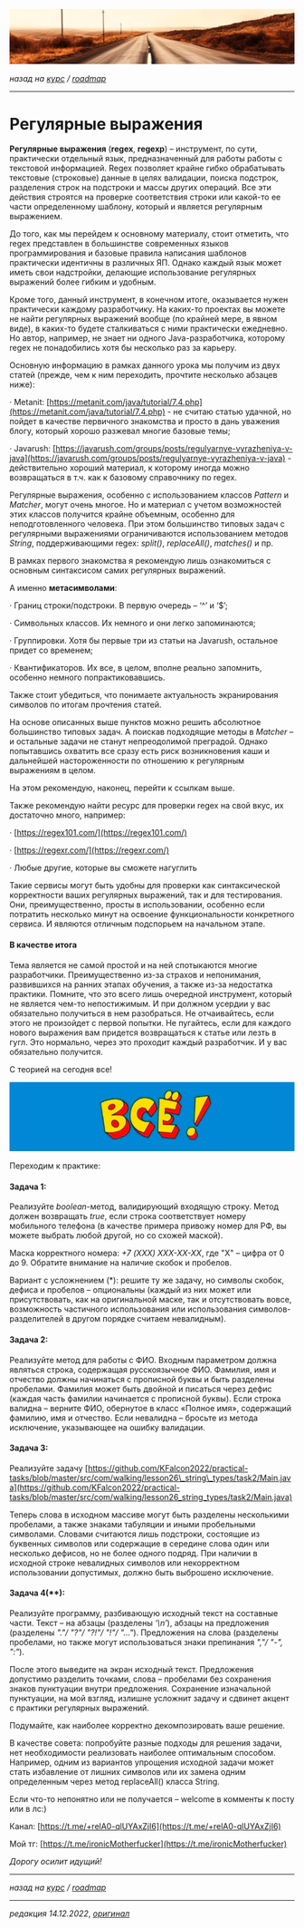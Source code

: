 ![](../../common_files/header.png)

*назад на [курс](../../course.md) / [roadmap](../../roadmap.md)*

***

   

Регулярные выражения
====================

**Регулярные выражения** (**regex**, **regexp**) – инструмент, по сути, практически отдельный язык, предназначенный для работы работы с текстовой информацией. Regex позволяет крайне гибко обрабатывать текстовые (строковые) данные в целях валидации, поиска подстрок, разделения строк на подстроки и массы других операций. Все эти действия строятся на проверке соответствия строки или какой-то ее части определенному шаблону, который и является регулярным выражением.

До того, как мы перейдем к основному материалу, стоит отметить, что regex представлен в большинстве современных языков программирования и базовые правила написания шаблонов практически идентичны в различных ЯП. Однако каждый язык может иметь свои надстройки, делающие использование регулярных выражений более гибким и удобным.

Кроме того, данный инструмент, в конечном итоге, оказывается нужен практически каждому разработчику. На каких-то проектах вы можете не найти регулярных выражений вообще (по крайней мере, в явном виде), в каких-то будете сталкиваться с ними практически ежедневно. Но автор, например, не знает ни одного Java-разработчика, которому regex не понадобились хотя бы несколько раз за карьеру.

Основную информацию в рамках данного урока мы получим из двух статей (прежде, чем к ним переходить, прочтите несколько абзацев ниже):

· Metanit: [https://metanit.com/java/tutorial/7.4.php](https://metanit.com/java/tutorial/7.4.php) - не считаю статью удачной, но пойдет в качестве первичного знакомства и просто в дань уважения блогу, который хорошо разжевал многие базовые темы;

· Javarush: [https://javarush.com/groups/posts/regulyarnye-vyrazheniya-v-java](https://javarush.com/groups/posts/regulyarnye-vyrazheniya-v-java) - действительно хороший материал, к которому иногда можно возвращаться в т.ч. как к базовому справочнику по regex.

Регулярные выражения, особенно с использованием классов _Pattern_ и _Matcher_, могут очень многое. Но и материал с учетом возможностей этих классов получится крайне объемным, особенно для неподготовленного человека. При этом большинство типовых задач с регулярными выражениями ограничиваются использованием методов _String_, поддерживающими regex: _split()_, _replaceAll()_, _matches()_ и пр.

В рамках первого знакомства я рекомендую лишь ознакомиться с основным синтаксисом самих регулярных выражений.

А именно **метасимволами**:

· Границ строки/подстроки. В первую очередь – ‘^’ и ‘$’;

· Символьных классов. Их немного и они легко запоминаются;

· Группировки. Хотя бы первые три из статьи на Javarush, остальное придет со временем;

· Квантификаторов. Их все, в целом, вполне реально запомнить, особенно немного попрактиковавшись.

Также стоит убедиться, что понимаете актуальность экранирования символов по итогам прочтения статей.

На основе описанных выше пунктов можно решить абсолютное большинство типовых задач. А поискав подходящие методы в _Matcher_ – и остальные задачи не станут непреодолимой преградой. Однако попытавшись охватить все сразу есть риск возникновения каши и дальнейшей настороженности по отношению к регулярным выражениям в целом.

На этом рекомендую, наконец, перейти к ссылкам выше.

  

Также рекомендую найти ресурс для проверки regex на свой вкус, их достаточно много, например:

· [https://regex101.com/](https://regex101.com/)

· [https://regexr.com/](https://regexr.com/)

· Любые другие, которые вы сможете нагуглить

Такие сервисы могут быть удобны для проверки как синтаксической корректности ваших регулярных выражений, так и для тестирования. Они, преимущественно, просты в использовании, особенно если потратить несколько минут на освоение функциональности конкретного сервиса. И являются отличным подспорьем на начальном этапе.

#### В качестве итога

Тема является не самой простой и на ней спотыкаются многие разработчики. Преимущественно из-за страхов и непонимания, развившихся на ранних этапах обучения, а также из-за недостатка практики. Помните, что это всего лишь очередной инструмент, который не является чем-то непостижимым. И при должном усердии у вас обязательно получиться в нем разобраться. Не отчаивайтесь, если этого не произойдет с первой попытки. Не пугайтесь, если для каждого нового выражения вам придется возвращаться к статье или лезть в гугл. Это нормально, через это проходит каждый разработчик. И у вас обязательно получится.

С теорией на сегодня все!

![](../../common_files/footer.png)

  

Переходим к практике:

#### Задача 1:

Реализуйте _boolean_\-метод, валидирующий входящую строку. Метод должен возвращать _true_, если строка соответствует номеру мобильного телефона (в качестве примера привожу номер для РФ, вы можете выбрать любой другой, но со схожей маской).

Маска корректного номера: _+7 (XXX) XXX-XX-XX_, где "X" – цифра от 0 до 9. Обратите внимание на наличие скобок и пробелов.

Вариант с усложнением (\*): решите ту же задачу, но символы скобок, дефиса и пробелов – опциональны (каждый из них может или присутствовать, как на оригинальной маске, так и отсутствовать вовсе, возможность частичного использования или использования символов-разделителей в другом порядке считаем невалидным).

#### Задача 2:

Реализуйте метод для работы с ФИО. Входным параметром должна являться строка, содержащая русскоязычное ФИО. Фамилия, имя и отчество должны начинаться с прописной буквы и быть разделены пробелами. Фамилия может быть двойной и писаться через дефис (каждая часть фамилии начинается с прописной буквы). Если строка валидна – верните ФИО, обернутое в класс «Полное имя», содержащий фамилию, имя и отчество. Если невалидна – бросьте из метода исключение, указывающее на ошибку валидации.

#### Задача 3:

Реализуйте задачу [https://github.com/KFalcon2022/practical-tasks/blob/master/src/com/walking/lesson26\_string\_types/task2/Main.java](https://github.com/KFalcon2022/practical-tasks/blob/master/src/com/walking/lesson26_string_types/task2/Main.java)

Теперь слова в исходном массиве могут быть разделены несколькими пробелами, а также знаками табуляции и иными пробельными символами. Словами считаются лишь подстроки, состоящие из буквенных символов или содержащие в середине слова один или несколько дефисов, но не более одного подряд. При наличии в исходной строке невалидных символов или некорректном использовании допустимых, должно быть выброшено исключение.

#### Задача 4(\*\*):

Реализуйте программу, разбивающую исходный текст на составные части. Текст – на абзацы (разделены _‘\\n’_), абзацы на предложения (разделены _"."/ "?"/ "?!"/ "!"/ "…"_). Предложения на слова (разделены пробелами, но также могут использоваться знаки препинания _","/ "-", ":"_).

После этого выведите на экран исходный текст. Предложения допустимо разделить точками, слова – пробелами без сохранения знаков пунктуации внутри предложения. Сохранение изначальной пунктуации, на мой взгляд, излишне усложнит задачу и сдвинет акцент с практики регулярных выражений.

Подумайте, как наиболее корректно декомпозировать ваше решение.

В качестве совета: попробуйте разные подходы для решения задачи, нет необходимости реализовать наиболее оптимальным способом. Например, одним из вариантов упрощения исходной задачи может стать избавление от лишних символов или их замена одним определенным через метод replaceAll() класса String.

  

Если что-то непонятно или не получается – welcome в комменты к посту или в лс:)

Канал: [https://t.me/+relA0-qlUYAxZjI6](https://t.me/+relA0-qlUYAxZjI6)

Мой тг: [https://t.me/ironicMotherfucker](https://t.me/ironicMotherfucker)

_Дорогу осилит идущий!_

***

*назад на [курс](../../course.md) / [roadmap](../../roadmap.md)*

***

_редакция 14.12.2022_, [_оригинал_](https://telegra.ph/Regulyarnye-vyrazheniya-12-14)